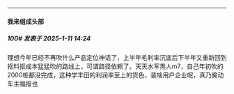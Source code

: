 ﻿
*****

####  我来组成头部  
##### 100#       发表于 2025-1-11 14:24

理想今年已经不再吹什么产品定位神话了，上半年毛利率沉底后下半年又重新回到抠料抠成本猛猛吹的路线上，可谓路径依赖了。天天水军黑人m7，自己年初吹的2000桩都没完成，这种学丰田的利润率至上的货色，装啥用户企业呢，真乃奠动车主福报也

